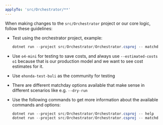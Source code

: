 ```yaml
---
applyTo: 'src/Orchestrator/**'
---
```

When making changes to the `src/Orchestrator` project or our core logic, follow these guidelines:

* Test using the orchestrator project, example:
  
  ```powershell
  dotnet run --project src/Orchestrator/Orchestrator.csproj -- matchday o4-mini --community ehonda-test-buli
  ```

* Use `o4-mini` for testing to save costs, and always use `--estimated-costs o1` because that is our production model and we want to see cost estimates for it.
* Use `ehonda-test-buli` as the community for testing
* There are different matchday options available that make sense in different scenarios like e.g. `--dry-run`
* Use the following commands to get more information about the available commands and options:
  
  ```powershell
  dotnet run --project src/Orchestrator/Orchestrator.csproj -- help
  dotnet run --project src/Orchestrator/Orchestrator.csproj -- matchday --help
  ```
